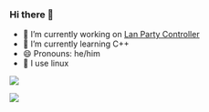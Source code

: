 ### Hi there 👋



- 🔭 I’m currently working on [Lan Party Controller](https://github.com/Fingadumbledore/Party)
- 🌱 I’m currently learning C++
- 😄 Pronouns: he/him
- :penguin: I use linux


![](https://github-readme-stats.vercel.app/api?username=fingadumbledore&show_icons=true&theme=dark)

[![](https://streak-stats.demolab.com/?user=fingadumbledore&theme=dark)](https://git.io/streak-stats)

